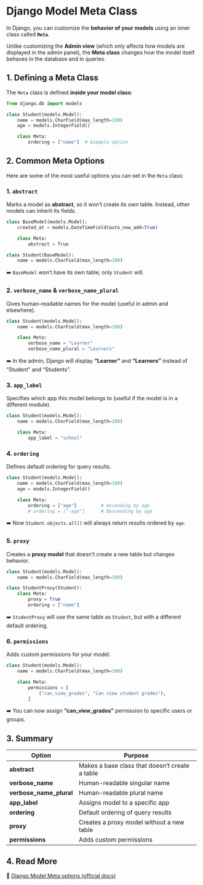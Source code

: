 # Django Model Meta Class

In Django, you can customize the **behavior of your models** using an inner class called **`Meta`**.

Unlike customizing the **Admin view** (which only affects how models are displayed in the admin panel), the **Meta class** changes how the model itself behaves in the database and in queries.


## 1. Defining a Meta Class

The `Meta` class is defined **inside your model class**:

```python
from django.db import models

class Student(models.Model):
    name = models.CharField(max_length=100)
    age = models.IntegerField()

    class Meta:
        ordering = ["name"]  # Example option
```


## 2. Common Meta Options

Here are some of the most useful options you can set in the `Meta` class:


### **1. `abstract`**

Marks a model as **abstract**, so it won’t create its own table. Instead, other models can inherit its fields.

```python
class BaseModel(models.Model):
    created_at = models.DateTimeField(auto_now_add=True)

    class Meta:
        abstract = True

class Student(BaseModel):
    name = models.CharField(max_length=100)
```

➡️ `BaseModel` won’t have its own table; only `Student` will.


### **2. `verbose_name` & `verbose_name_plural`**

Gives human-readable names for the model (useful in admin and elsewhere).

```python
class Student(models.Model):
    name = models.CharField(max_length=100)

    class Meta:
        verbose_name = "Learner"
        verbose_name_plural = "Learners"
```

➡️ In the admin, Django will display **“Learner”** and **“Learners”** instead of “Student” and “Students”.


### **3. `app_label`**

Specifies which app this model belongs to (useful if the model is in a different module).

```python
class Student(models.Model):
    name = models.CharField(max_length=100)

    class Meta:
        app_label = "school"
```


### **4. `ordering`**

Defines default ordering for query results.

```python
class Student(models.Model):
    name = models.CharField(max_length=100)
    age = models.IntegerField()

    class Meta:
        ordering = ["age"]         # Ascending by age
        # ordering = ["-age"]      # Descending by age
```

➡️ Now `Student.objects.all()` will always return results ordered by `age`.


### **5. `proxy`**

Creates a **proxy model** that doesn’t create a new table but changes behavior.

```python
class Student(models.Model):
    name = models.CharField(max_length=100)

class StudentProxy(Student):
    class Meta:
        proxy = True
        ordering = ["name"]
```

➡️ `StudentProxy` will use the same table as `Student`, but with a different default ordering.


### **6. `permissions`**

Adds custom permissions for your model.

```python
class Student(models.Model):
    name = models.CharField(max_length=100)

    class Meta:
        permissions = [
            ("can_view_grades", "Can view student grades"),
        ]
```

➡️ You can now assign **“can\_view\_grades”** permission to specific users or groups.


## 3. Summary

| Option                    | Purpose                                        |
| ------------------------- | ---------------------------------------------- |
| **abstract**              | Makes a base class that doesn’t create a table |
| **verbose\_name**         | Human-readable singular name                   |
| **verbose\_name\_plural** | Human-readable plural name                     |
| **app\_label**            | Assigns model to a specific app                |
| **ordering**              | Default ordering of query results              |
| **proxy**                 | Creates a proxy model without a new table      |
| **permissions**           | Adds custom permissions                        |


## 4. Read More

📖 [Django Model Meta options (official docs)](https://docs.djangoproject.com/en/3.2/ref/models/options/)
